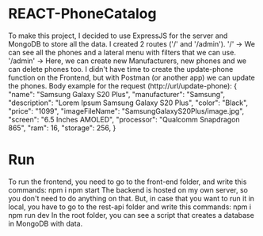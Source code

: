 # REACT-PhoneCatalog
To make this project, I decided to use ExpressJS for the server and MongoDB to store all the data.
I created 2 routes ('/' and '/admin').
'/' -> We can see all the phones and a lateral menu with filters that we can use.
'/admin' -> Here, we can create new Manufacturers, new phones and we can delete phones too. I didn't have
time to create the update-phone function on the Frontend, but with Postman (or another app) we can update
the phones.
Body example for the request (http://url/update-phone): {
    "name": "Samsung Galaxy S20 Plus",
    "manufacturer": "Samsung",
    "description": "Lorem Ipsum Samsung Galaxy S20 Plus",
    "color": "Black",
    "price": "1099",
    "imageFileName": "SamsungGalaxyS20Plus/image.jpg",
    "screen": "6.5 Inches AMOLED",
    "processor": "Qualcomm Snapdragon 865",
    "ram": 16,
    "storage": 256,
}
# Run
To run the frontend, you need to go to the front-end folder, and write this commands:
npm i
npm start
The backend is hosted on my own server, so you don't need to do anything on that. But, in case that
you want to run it in local, you have to go to the rest-api folder and write this commands:
npm i
npm run dev
In the root folder, you can see a script that creates a database in MongoDB with data.